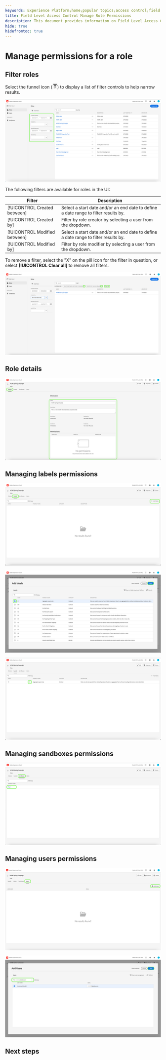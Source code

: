 ```yaml
---
keywords: Experience Platform;home;popular topics;access control;field level access control;FLAC
title: Field Level Access Control Manage Role Permissions
description: This document provides information on Field Level Access Control in Adobe Experience Platform
hide: true
hidefromtoc: true
---
```


# Manage permissions for a role

## Filter roles
Select the funnel icon (![Filter icon](../../images/icon.png)) to display a list of filter controls to help narrow results.

![enable-services](../../images/flac-filters.png)

The following filters are available for roles in the UI:

| Filter | Description |
| --- | --- |
| [!UICONTROL Created between] | Select a start date and/or an end date to define a date range to filter results by. |
| [!UICONTROL Created by] | Filter by role creator by selecting a user from the dropdown. |
| [!UICONTROL Modified between] | Select a start date and/or an end date to define a date range to filter results by.  |
| [!UICONTROL Modified by] | Filter by role modifier by selecting a user from the dropdown. |

To remove a filter, select the "X" on the pill icon for the filter in question, or select **[!UICONTROL Clear all]** to remove all filters.

![enable-services](../../images/flac-clear-filters.png)

## Role details

![enable-services](../../images/flac-details.png)

## Managing labels permissions

![enable-services](../../images/flac-labels.png)

![enable-services](../../images/flac-add-labels.png)

![enable-services](../../images/flac-delete-labels.png)

## Managing sandboxes permissions

![enable-services](../../images/flac-sandboxes.png)

## Managing users permissions

![enable-services](../../images/flac-users.png)

![enable-services](../../images/flac-search-add-users.png)

## Next steps
